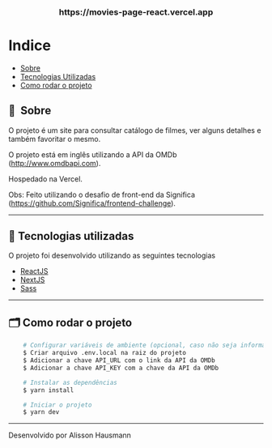 <h3 align="center">
    https://movies-page-react.vercel.app
<h3 >

# Indice

- [Sobre](#-sobre)
- [Tecnologias Utilizadas](#-tecnologias-utilizadas)
- [Como rodar o projeto](#-como-rodar-o-projeto)

## 🔖&nbsp; Sobre

O projeto é um site para consultar catálogo de filmes, ver alguns detalhes e também favoritar o mesmo.

O projeto está em inglês utilizando a API da OMDb (http://www.omdbapi.com).

Hospedado na Vercel.

Obs: Feito utilizando o desafio de front-end da Significa (https://github.com/Significa/frontend-challenge).

---

## 🚀 Tecnologias utilizadas

O projeto foi desenvolvido utilizando as seguintes tecnologias

- [ReactJS](https://reactjs.org)
- [NextJS](https://nextjs.org)
- [Sass](https://sass-lang.com)

---

## 🗂 Como rodar o projeto

```bash
    # Configurar variáveis de ambiente (opcional, caso não seja informado irá utilizar minha chave)
    $ Criar arquivo .env.local na raiz do projeto
    $ Adicionar a chave API_URL com o link da API da OMDb
    $ Adicionar a chave API_KEY com a chave da API da OMDb

    # Instalar as dependências
    $ yarn install

    # Iniciar o projeto
    $ yarn dev
```

---

Desenvolvido por Alisson Hausmann
